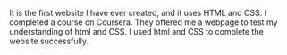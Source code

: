 It is the first website I have ever created, and it uses HTML and CSS. I completed a course on Coursera. They offered me a webpage to test my understanding of html and CSS. I used html and CSS to complete the website successfully.
